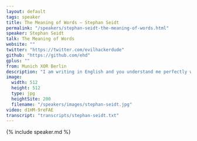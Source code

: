 ```yaml
---
layout: default
tags: speaker
title: The Meaning of Words – Stephan Seidt
permalink: "/speakers/stephan-seidt-the-meaning-of-words.html"
speaker: Stephan Seidt
talk: The Meaning of Words
website: ""
twitter: "https://twitter.com/evilhackerdude"
github: "https://github.com/ehd"
gplus: ""
from: Munich XOR Berlin
description: "I am writing in English and you understand me perfectly well. We share a grammar and, thanks to the internet, an ever-growing vocabulary.\n\nI am writing a new JavaScript program and the computer does not understand the words `lodash`, `jquery` or `angular`. I have to `npm install` and `require` these words, and while we've grown used to package managers and module systems I began to wonder: Can we do better?\n\nWhat happens when words like `lodash` and `fibonacci` had meaning without a single `require`, `git clone` or `npm install`? In turn, what if every program you write instantly has a word for it that everyone can use?"
image:
  width: 512
  height: 512
  type: jpg
  heightSite: 200
  filename: "/speakers/images/stephan-seidt.jpg"
video: d1HM-9reFAE
transcript: "transcripts/stephan-seidt.txt"
---
```


{% include speaker.md %}
